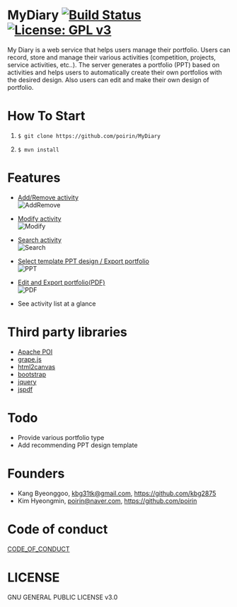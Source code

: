 # MyDiary [![Build Status](https://travis-ci.org/poirin/MyDiary.svg?branch=master)](https://travis-ci.org/poirin/MyDiary.svg?branch=master) [![License: GPL v3](https://img.shields.io/badge/License-GPL%20v3-blue.svg)](https://www.gnu.org/licenses/gpl-3.0)

My Diary is a web service that helps users manage their portfolio. Users can record, store and manage their various activities (competition, projects, service activities, etc..). The server generates a portfolio (PPT) based on activities and helps users to automatically create their own portfolios with the desired design. Also users can edit and make their own design of portfolio.

# How To Start

1. ```$ git clone https://github.com/poirin/MyDiary```

2. ```$ mvn install```

# Features
- <a href="https://github.com/poirin/doc/blob/master/mydiary/activityadddelete.gif">Add/Remove activity</a><br>
![AddRemove](https://github.com/poirin/doc/blob/master/mydiary/activityadddelete.gif)

- <a href="https://github.com/poirin/doc/blob/master/mydiary/activitymodify.gif">Modify activity</a><br>
![Modify](https://github.com/poirin/doc/blob/master/mydiary/activitymodify.gif)

- <a href="https://github.com/poirin/doc/blob/master/mydiary/activitysearch.gif">Search activity</a><br>
![Search](https://github.com/poirin/doc/blob/master/mydiary/activitysearch.gif)

- <a href="https://github.com/poirin/doc/blob/master/mydiary/ppt.gif">Select template PPT design / Export portfolio</a><br>
![PPT](https://github.com/poirin/doc/blob/master/mydiary/ppt.gif)

- <a href="https://github.com/poirin/doc/blob/master/mydiary/pdf.gif">Edit and Export portfolio(PDF)</a><br>
![PDF](https://github.com/poirin/doc/blob/master/mydiary/pdf.gif)

- See activity list at a glance<br>

# Third party libraries
- <a href = https://github.com/apache/poi>Apache POI</a><br>
- <a href = https://github.com/artf/grapesjs>grape.js</a><br>
- <a href = https://github.com/niklasvh/html2canvas>html2canvas</a><br>
- <a href = https://github.com/twbs/bootstrap>bootstrap</a><br>
- <a href = https://github.com/jquery/jquery>jquery</a><br>
- <a href = https://github.com/MrRio/jsPDF>jspdf</a><br>

# Todo
- Provide various portfolio type
- Add recommending PPT design template

# Founders
- Kang Byeonggoo, <a href="kbg31tk@gmail.com">kbg31tk@gmail.com</a>, <a href="https://github.com/kbg2875">https://github.com/kbg2875</a><br>
- Kim Hyeongmin, <a href="poirin@naver.com">poirin@naver.com</a>, <a href="https://github.com/poirin">https://github.com/poirin</a>

# Code of conduct
<a href = "https://github.com/poirin/MyDiary/blob/master/CODE_OF_CONDUCT.md">CODE_OF_CONDUCT</a>

# LICENSE
GNU GENERAL PUBLIC LICENSE v3.0
